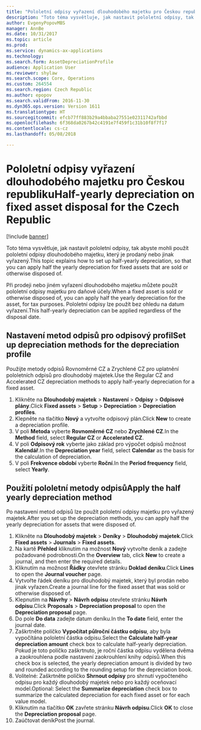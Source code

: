 ```yaml
---
title: "Pololetní odpisy vyřazení dlouhodobého majetku pro Českou republiku"
description: "Toto téma vysvětluje, jak nastavit pololetní odpisy, tak abyste mohli použít pololetní odpisy dlouhodobého majetku, který je prodaný nebo jinak vyřazený."
author: EvgenyPopovMBS
manager: AnnBe
ms.date: 10/31/2017
ms.topic: article
ms.prod: 
ms.service: dynamics-ax-applications
ms.technology: 
ms.search.form: AssetDepreciationProfile
audience: Application User
ms.reviewer: shylaw
ms.search.scope: Core, Operations
ms.custom: 264554
ms.search.region: Czech Republic
ms.author: epopov
ms.search.validFrom: 2016-11-30
ms.dyn365.ops.version: Version 1611
ms.translationtype: HT
ms.sourcegitcommit: efcb77ff883b29a4bbaba27551e02311742afbbd
ms.openlocfilehash: 6f368da0267b42c4191e7f459f1c31b10f8f7f17
ms.contentlocale: cs-cz
ms.lasthandoff: 05/08/2018

---
```


# <a name="half-yearly-depreciation-on-fixed-asset-disposal-for-the-czech-republic"></a><span data-ttu-id="8c153-103">Pololetní odpisy vyřazení dlouhodobého majetku pro Českou republiku</span><span class="sxs-lookup"><span data-stu-id="8c153-103">Half-yearly depreciation on fixed asset disposal for the Czech Republic</span></span>

[!include [banner](../includes/banner.md)]

<span data-ttu-id="8c153-104">Toto téma vysvětluje, jak nastavit pololetní odpisy, tak abyste mohli použít pololetní odpisy dlouhodobého majetku, který je prodaný nebo jinak vyřazený.</span><span class="sxs-lookup"><span data-stu-id="8c153-104">This topic explains how to set up half-yearly depreciation, so that you can apply half the yearly depreciation for fixed assets that are sold or otherwise disposed of.</span></span>

<span data-ttu-id="8c153-105">Při prodeji nebo jiném vyřazení dlouhodobého majetku můžete použít pololetní odpisy majetku pro daňové účely.</span><span class="sxs-lookup"><span data-stu-id="8c153-105">When a fixed asset is sold or otherwise disposed of, you can apply half the yearly depreciation for the asset, for tax purposes.</span></span> <span data-ttu-id="8c153-106">Pololetní odpisy lze použít bez ohledu na datum vyřazení.</span><span class="sxs-lookup"><span data-stu-id="8c153-106">This half-yearly depreciation can be applied regardless of the disposal date.</span></span>

## <a name="set-up-depreciation-methods-for-the-depreciation-profile"></a><span data-ttu-id="8c153-107">Nastavení metod odpisů pro odpisový profil</span><span class="sxs-lookup"><span data-stu-id="8c153-107">Set up depreciation methods for the depreciation profile</span></span>
<span data-ttu-id="8c153-108">Použijte metody odpisů Rovnoměrné CZ a Zrychlené CZ pro uplatnění pololetních odpisů pro dlouhodobý majetek.</span><span class="sxs-lookup"><span data-stu-id="8c153-108">Use the Regular CZ and Accelerated CZ depreciation methods to apply half-yearly depreciation for a fixed asset.</span></span>

1.  <span data-ttu-id="8c153-109">Klikněte na **Dlouhodobý majetek** &gt; **Nastavení** &gt; **Odpisy** &gt; **Odpisové plány**.</span><span class="sxs-lookup"><span data-stu-id="8c153-109">Click **Fixed assets** &gt; **Setup** &gt; **Depreciation** &gt; **Depreciation profiles**.</span></span>
2.  <span data-ttu-id="8c153-110">Klepněte na tlačítko **Nový** a vytvořte odpisový plán.</span><span class="sxs-lookup"><span data-stu-id="8c153-110">Click **New** to create a depreciation profile.</span></span>
3.  <span data-ttu-id="8c153-111">V poli **Metoda** vyberte **Rovnoměrné CZ** nebo **Zrychlené CZ**.</span><span class="sxs-lookup"><span data-stu-id="8c153-111">In the **Method** field, select **Regular CZ** or **Accelerated CZ**.</span></span>
4.  <span data-ttu-id="8c153-112">V poli **Odpisový rok** vyberte jako základ pro výpočet odpisů možnost **Kalendář**.</span><span class="sxs-lookup"><span data-stu-id="8c153-112">In the **Depreciation year** field, select **Calendar** as the basis for the calculation of depreciation.</span></span>
5.  <span data-ttu-id="8c153-113">V poli **Frekvence období** vyberte **Roční**.</span><span class="sxs-lookup"><span data-stu-id="8c153-113">In the **Period frequency** field, select **Yearly**.</span></span>

## <a name="apply-the-half-yearly-depreciation-method"></a><span data-ttu-id="8c153-114">Použití pololetní metody odpisů</span><span class="sxs-lookup"><span data-stu-id="8c153-114">Apply the half yearly depreciation method</span></span>
<span data-ttu-id="8c153-115">Po nastavení metod odpisů lze použít pololetní odpisy majetku pro vyřazený majetek.</span><span class="sxs-lookup"><span data-stu-id="8c153-115">After you set up the depreciation methods, you can apply half the yearly depreciation for assets that were disposed of.</span></span>

1.  <span data-ttu-id="8c153-116">Klikněte na **Dlouhodobý majetek** &gt; **Deníky** &gt; **Dlouhodobý majetek**.</span><span class="sxs-lookup"><span data-stu-id="8c153-116">Click **Fixed assets** &gt; **Journals** &gt; **Fixed assets**.</span></span>
2.  <span data-ttu-id="8c153-117">Na kartě **Přehled** kliknutím na možnost **Nový** vytvořte deník a zadejte požadované podrobnosti.</span><span class="sxs-lookup"><span data-stu-id="8c153-117">On the **Overview** tab, click **New** to create a journal, and then enter the required details.</span></span>
3.  <span data-ttu-id="8c153-118">Kliknutím na možnost **Řádky** otevřete stránku **Doklad deníku**.</span><span class="sxs-lookup"><span data-stu-id="8c153-118">Click **Lines** to open the **Journal voucher** page.</span></span>
4.  <span data-ttu-id="8c153-119">Vytvořte řádek deníku pro dlouhodobý majetek, který byl prodán nebo jinak vyřazen.</span><span class="sxs-lookup"><span data-stu-id="8c153-119">Create a journal line for the fixed asset that was sold or otherwise disposed of.</span></span>
5.  <span data-ttu-id="8c153-120">Klepnutím na **Návrhy** &gt; **Návrh odpisu** otevřete stránku **Návrh odpisu**.</span><span class="sxs-lookup"><span data-stu-id="8c153-120">Click **Proposals** &gt; **Depreciation proposal** to open the **Depreciation proposal** page.</span></span>
6.  <span data-ttu-id="8c153-121">Do pole **Do data** zadejte datum deníku.</span><span class="sxs-lookup"><span data-stu-id="8c153-121">In the **To date** field, enter the journal date.</span></span>
7.  <span data-ttu-id="8c153-122">Zaškrtněte políčko **Vypočítat půlroční částku odpisu**, aby byla vypočítána pololetní částka odpisu.</span><span class="sxs-lookup"><span data-stu-id="8c153-122">Select the **Calculate half-year depreciation amount** check box to calculate half-yearly depreciation.</span></span> <span data-ttu-id="8c153-123">Pokud je toto políčko zaškrtnuto, je roční částka odpisu vydělena dvěma a zaokrouhlena podle nastavení zaokrouhlení knihy odpisů.</span><span class="sxs-lookup"><span data-stu-id="8c153-123">When this check box is selected, the yearly depreciation amount is divided by two and rounded according to the rounding setup for the depreciation book.</span></span>
8.  <span data-ttu-id="8c153-124">Volitelné: Zaškrtněte políčko **Shrnout odpisy** pro shrnutí vypočteného odpisu pro každý dlouhodobý majetek nebo pro každý oceňovací model.</span><span class="sxs-lookup"><span data-stu-id="8c153-124">Optional: Select the **Summarize depreciation** check box to summarize the calculated depreciation for each fixed asset or for each value model.</span></span>
9.  <span data-ttu-id="8c153-125">Kliknutím na tlačítko **OK** zavřete stránku **Návrh odpisu**.</span><span class="sxs-lookup"><span data-stu-id="8c153-125">Click **OK** to close the **Depreciation proposal** page.</span></span>
10. <span data-ttu-id="8c153-126">Zaúčtovat deník</span><span class="sxs-lookup"><span data-stu-id="8c153-126">Post the journal.</span></span>





